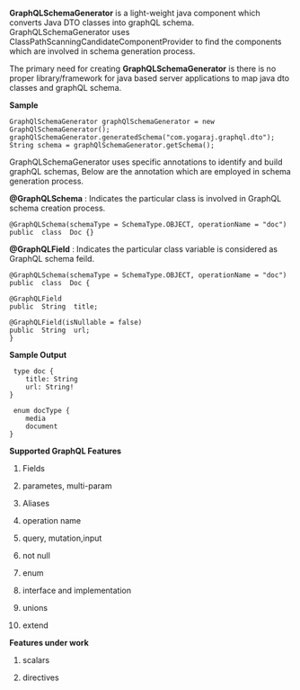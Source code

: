 **GraphQLSchemaGenerator** is a light-weight java component which converts Java DTO classes into graphQL schema. GraphQLSchemaGenerator  uses ClassPathScanningCandidateComponentProvider to find the components which are involved in schema generation process.

The primary need for creating **GraphQLSchemaGenerator** is there is no proper library/framework for java based server applications to map java dto classes and graphQL schema.

**Sample**

    GraphQlSchemaGenerator graphQlSchemaGenerator = new GraphQlSchemaGenerator();
    graphQlSchemaGenerator.generatedSchema("com.yogaraj.graphql.dto");
    String schema = graphQlSchemaGenerator.getSchema();

GraphQLSchemaGenerator uses specific annotations to identify and build graphQL schemas,
Below are the annotation which are employed in schema generation process.

**@GraphQLSchema** :  Indicates the particular class is involved in GraphQL schema creation process. 

    @GraphQLSchema(schemaType = SchemaType.OBJECT, operationName = "doc")
    public  class  Doc {}

**@GraphQLField** : Indicates the particular class variable is considered as GraphQL schema feild.

    @GraphQLSchema(schemaType = SchemaType.OBJECT, operationName = "doc")
    public  class  Doc {
    
    @GraphQLField
    public  String  title;
    
    @GraphQLField(isNullable = false)
    public  String  url;
    }

**Sample Output**

     type doc {
    	title: String
    	url: String!
    }
    
     enum docType {
    	media
    	document
    }

 **Supported GraphQL Features**

1. Fields 

2. parametes, multi-param 

3. Aliases 

4. operation name 

5. query, mutation,input 

6. not null 

7. enum

8. interface and implementation

9. unions 

10. extend 

**Features under work**

1. scalars

2. directives